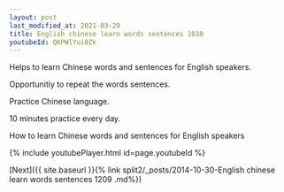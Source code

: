 ```yaml
---
layout: post
last_modified_at: 2021-03-29
title: English chinese learn words sentences 1030 
youtubeId: QKPWlYui0Zk
---
```

 
 
Helps to learn Chinese words and sentences for English speakers.

Opportunitiy to repeat the words sentences. 

Practice Chinese language. 
 
10 minutes practice every day. 
 
How to learn Chinese words and sentences for English speakers 
 
{% include youtubePlayer.html id=page.youtubeId %}
 
 
[Next]({{ site.baseurl }}{% link  split2/_posts/2014-10-30-English chinese learn words sentences 1209 .md%})
 

